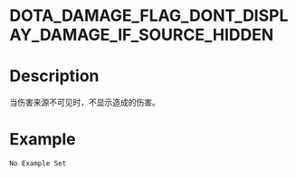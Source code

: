 # DOTA_DAMAGE_FLAG_DONT_DISPLAY_DAMAGE_IF_SOURCE_HIDDEN
# Description
当伤害来源不可见时，不显示造成的伤害。
# Example
```No Example Set```